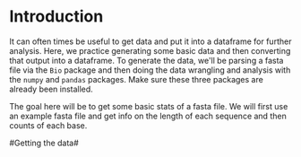 # Introduction #
It can often times be useful to get data and put it into a dataframe for further analysis. Here, we practice generating some basic data and then converting that output into a dataframe. To generate the data, we'll be parsing a fasta file via the `Bio` package and then doing the data wrangling and analysis with the `numpy` and `pandas` packages. Make sure these three packages are already been installed. 

The goal here will be to get some basic stats of a fasta file. We will first use an example fasta file and get info on the length of each sequence and then counts of each base. 

#Getting the data#

